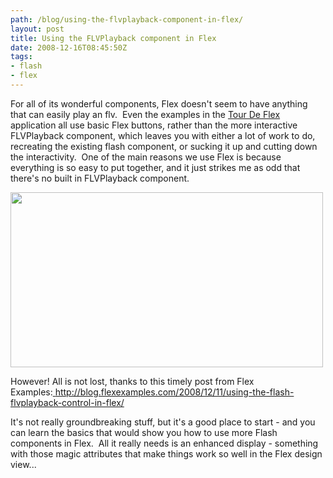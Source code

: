 ```yaml
---
path: /blog/using-the-flvplayback-component-in-flex/
layout: post
title: Using the FLVPlayback component in Flex
date: 2008-12-16T08:45:50Z
tags:
- flash
- flex
---
```


For all of its wonderful components, Flex doesn't seem to have anything that can easily play an flv.  Even the examples in the <a href="http://www.psyked.co.uk/adobe/flex/tour-de-flex.htm" target="_self">Tour De Flex</a> application all use basic Flex buttons, rather than the more interactive FLVPlayback component, which leaves you with either a lot of work to do, recreating the existing flash component, or sucking it up and cutting down the interactivity.  One of the main reasons we use Flex is because everything is so easy to put together, and it just strikes me as odd that there's no built in FLVPlayback component.

<img class="alignnone size-full wp-image-476" title="flvcomponent" src="http://uploads.psyked.co.uk/2008/12/flvcomponent.jpg" alt="" width="500" height="280" />

However! All is not lost, thanks to this timely post from Flex Examples:<a href="http://blog.flexexamples.com/2008/12/11/using-the-flash-flvplayback-control-in-flex/"><span style="color: #000000; text-decoration: none;"> </span></a><a href="http://blog.flexexamples.com/2008/12/11/using-the-flash-flvplayback-control-in-flex/">http://blog.flexexamples.com/2008/12/11/using-the-flash-flvplayback-control-in-flex/</a>

It's not really groundbreaking stuff, but it's a good place to start - and you can learn the basics that would show you how to use more Flash components in Flex.  All it really needs is an enhanced display - something with those magic attributes that make things work so well in the Flex design view...